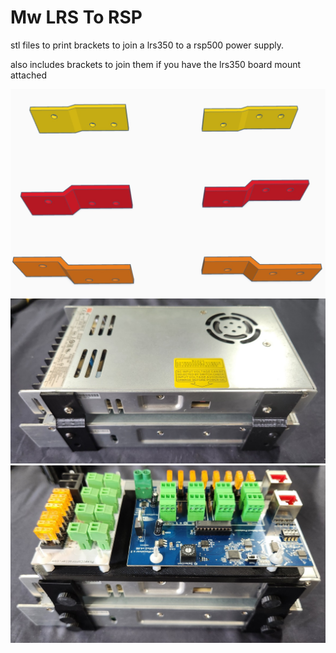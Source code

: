 # Mw LRS To RSP

stl files to print brackets to join a lrs350 to a rsp500 power supply.

also includes brackets to join them if you have the lrs350 board mount attached


<img src=https://github.com/DnG-Crafts/3D_Printables/blob/main/Mw%20SR%20Mount/LRS%20To%20RSP/image.jpg><br>
<img src=https://github.com/DnG-Crafts/3D_Printables/blob/main/Mw%20SR%20Mount/LRS%20To%20RSP/image1.jpg><br>
<img src=https://github.com/DnG-Crafts/3D_Printables/blob/main/Mw%20SR%20Mount/LRS%20To%20RSP/image2.jpg><br>